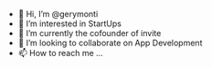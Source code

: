 - 👋 Hi, I’m @gerymonti
- 👀 I’m interested in StartUps
- 🌱 I’m currently the cofounder of invite
- 💞️ I’m looking to collaborate on App Development
- 📫 How to reach me ...

<!---
gerymonti/gerymonti is a ✨ special ✨ repository because its `README.md` (this file) appears on your GitHub profile.
You can click the Preview link to take a look at your changes.
--->
